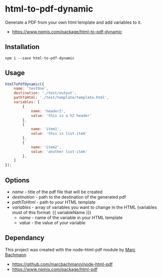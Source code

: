 # html-to-pdf-dynamic
Generate a PDF from your own html template and add variables to it.
+ https://www.npmjs.com/package/html-to-pdf-dynamic

## Installation

`npm i --save html-to-pdf-dynamic`

## Usage

``` javascript
htmlToPdfDynamic({
    name: 'testOne',
    destination: './test/output',
    pathToHtml: './test/template/template.html',
    variables: [
        {
            name: 'header2',
            value: 'this is a h2 header'
        },
        {
            name: 'item1',
            value: 'this is list-item'
        },
        {
            name: 'item2',
            value: 'another list-item'
        },
    ]
});
```

## Options

+ *name* - title of the pdf file that will be created
+ *destination* - path to the destination of the generated pdf
+ *pathToHtml* - path to your HTML template
+ *variables* - array of variables you want to change in the HTML (variables must of this format: {{ variableName }})
    + *name* - name of the variable in your HTML template
    + *value* - the value of your variable

## Dependancy
This project was created with the node-html-pdf module by [Marc Bachmann](https://github.com/marcbachmann)
- https://github.com/marcbachmann/node-html-pdf
- https://www.npmjs.com/package/html-pdf
